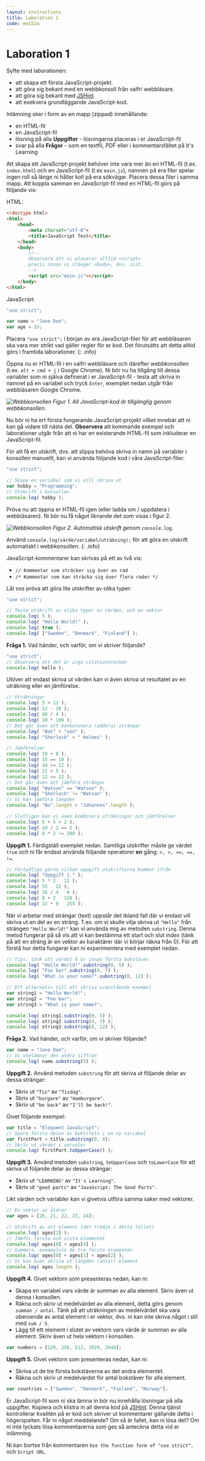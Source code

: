 ```yaml
---
layout: instructions
title: Laboration 1
code: me152a
---
```


# Laboration 1

Syfte med laborationen:

* att skapa ett första JavaScript-projekt.
* att göra sig bekant med en webbkonsoll från valfri webbläsare.
* att göra sig bekant med [JSHint](http://jshint.com/).
* att exekvera grundläggande JavaScript-kod.

Inlämning sker i form av en mapp (zippad) innehållande:

* en HTML-fil
* en JavaScript-fil
* lösning på alla __Uppgifter__ - lösningarna placeras i er JavaScript-fil
* svar på alla __Frågor__ - som en textfil, PDF eller i kommentarsfältet på It's Learning

Att skapa ett JavaScript-projekt behöver inte vara mer än en HTML-fil (t.ex. `index.html`) och en JavaScript-fil (t.ex `main.js`), namnen på era filer spelar ingen roll så länge ni håller koll på era sökvägar. Placera dessa filer i samma mapp. Att koppla samman en JavaScript-fil med en HTML-fil görs på följande vis:

HTML:

``` html
<!doctype html>
<html>
    <head>
        <meta charset="utf-8">
        <title>JavaScript Test</title>
    </head>
    <body>
        <!--
        Observera att vi placerar alltid <script>
        precis innan vi stänger <body>, dvs. sist.
        -->
        <script src="main.js"></script>
    </body>
</html>
```

JavaScript:

``` js
"use strict";

var name = "Jane Doe";
var age = 33;
```

Placera `"use strict";` i början av era JavaScript-filer för att webbläsaren ska vara mer strikt vad gäller regler för er kod. Det förutsätts att detta alltid görs i framtida laborationer.
{: .info}

Öppna nu er HTML-fil i en valfri webbläsare och därefter webbkonsollen (t.ex. `alt + cmd + j` i Google Chrome). Ni bör nu ha tillgång till dessa variabler som ni själva definerat i er JavaScript-fil - testa att skriva in namnet på en variabel och tryck `Enter`, exemplet nedan utgår från webbläsaren Google Chrome.

![Webbkonsollen](images/webconsole_1.png) _Figur 1. All JavaScript-kod är tillgänglig genom webbkonsollen._

Nu bör ni ha ert första fungerande JavaScript-projekt vilket innebär att ni kan gå vidare till nästa del. __Observera__ att kommande exempel och laborationer utgår från att ni har en existerande HTML-fil som inkluderar en JavaScript-fil.

För att få en utskrift, dvs. att slippa behöva skriva in namn på variabler i konsollen manuellt, kan vi använda följande kod i våra JavaScript-filer:

``` js
"use strict";

// Skapa en variabel som vi vill skriva ut
var hobby = "Programming";
// Utskrift i konsollen
console.log( hobby );
```

Pröva nu att öppna er HTML-fil igen (eller ladda om / uppdatera i webbläsaren). Ni bör nu få något liknande det som visas i figur 2.

![Webbkonsollen](images/webconsole_2.png) _Figur 2. Automatisk utskrift genom `console.log`._

Använd `console.log(värde/variabel/uträkning);` för att göra en utskrift automatiskt i webbkonsollen.
{: .info}

JavaScript-kommentarer kan skrivas på ett av två vis:

* `// Kommentar som sträcker sig över en rad`
* `/* Kommentar som kan sträcka sig över flera rader */`

Låt oss pröva att göra lite utskrifter av olika typer:

``` js
"use strict";

// Testa utskrift av olika typer av värden, och en vektor
console.log( 5 );
console.log( "Hello World!" );
console.log( true );
console.log( ["Sweden", "Denmark", "Finland"] );
```

__Fråga 1.__ Vad händer, och varför, om vi skriver följande?

``` js
"use strict";
// Observera att det är inga citationstecken
console.log( hello );
```

Utöver att endast skriva ut värden kan vi även skriva ut resultatet av en uträkning eller en jämförelse.

``` js
// Uträkningar
console.log( 5 + 12 );
console.log( 12 - 20 );
console.log( 80 / 4 );
console.log( 10 * 100 );
// Det går även att konkatenera (addera) strängar
console.log( "Wat" + "son" );
console.log( "Sherlock" + " Holmes" );

// Jämförelser
console.log( 10 > 8 );
console.log( 15 == 10 );
console.log( 34 >= 12 );
console.log( 12 < 5 );
console.log( 12 <= 12 );
// Det går även att jämföra strängar
console.log( "Watson" == "Watson" );
console.log( "Sherlock" != "Watson" );
// Vi kan jämföra längden
console.log( "Bo".length > "Johannes".length );

// Slutligen kan vi även kombinera uträkningar och jämförelser
console.log( 5 + 5 > 2 );
console.log( 10 / 2 == 5 );
console.log( 8 * 2 != 200 );
```

__Uppgift 1.__ Färdigställ exemplet nedan. Samtliga utskrifter måste ge värdet `true` och ni får endast använda följande operatorer __en__ gång: `<, >, <=, ==, !=`.

``` js
// Förtydliga gärna vilken uppgift utskrifterna kommer ifrån
console.log( "Uppgift 1." );
console.log( 5 * 2   12 );
console.log( 55   22 );
console.log( 16 / 4   4 );
console.log( 8 + 2   128 );
console.log( 32 * 8   255 );
```

När vi arbetar med strängar (text) uppstår det ibland fall där vi endast vill skriva ut en del av en sträng. T.ex. om vi skulle vilja skriva ut `"Hello"` från strängen `"Hello World!"` kan vi använda mig av metoden `substring`. Denna metod fungerar på så vis att vi kan bestämma ett start och slut _index_ (tänk på att en sträng är en vektor av karaktärer där vi börjar räkna från 0). För att förstå hur detta fungerar kan ni experimentera med exemplet nedan.

``` js
// Tips: tänk att värdet 0 är innan första bokstaven
console.log( "Hello World!".substring(0, 5) );
console.log( "Foo bar".substring(4, 7) );
console.log( "What is your name?".substring(8, 12) );

// Ett alternativ till att skriva ovanstående exempel
var string1 = "Hello World!";
var string2 = "Foo bar";
var string3 = "What is your name?";

console.log( string1.substring(0, 5) );
console.log( string2.substring(4, 7) );
console.log( string3.substring(8, 12) );
```

__Fråga 2.__ Vad händer, och varför, om vi skriver följande?

``` js
var name = "Jane Doe";
// Vi utelämnar den andra siffran
console.log( name.substring(5) );
```

__Uppgift 2.__ Använd metoden `substring` för att skriva ut följande delar av dessa strängar:

* Skriv ut `"Tis"` av `"Tisdag"`.
* Skriv ut `"burgare"` av `"Hamburgare"`.
* Skriv ut `"be back"` av `"I'll be back!"`.

Givet följande exempel:

``` js
var title = "Eloquent JavaScript";
// Spara första delen av boktiteln i en ny variabel
var firstPart = title.substring(0, 8);
// Skriv ut värdet i versaler
console.log( firstPart.toUpperCase() );
```

__Uppgift 3.__ Använd metoden `substring`, `toUpperCase` och `toLowerCase` för att skriva ut följande delar av dessa strängar:

* Skriv ut `"LEARNING"` av `"It's Learning"`.
* Skriv ut `"good parts"` av `"JavaScript: The Good Parts"`.

Likt värden och variabler kan vi givetvis utföra samma saker med vektorer.

``` js
// En vektor av åldrar
var ages = [20, 21, 22, 23, 24];

// Utskrift av ett element (det tredje i detta fallet)
console.log( ages[2] );
// Jämför första och sista elementet
console.log( ages[0] < ages[4] );
// Summera, exempelvis de tre första elementen
console.log( ages[0] + ages[1] + ages[2] );
// Vi kan även skriva ut längden (antal) element
console.log( ages.length );
```

__Uppgift 4.__ Givet vektorn som presenteras nedan, kan ni:

* Skapa en variabel vars värde är summan av alla element. Skriv även ut denna i konsollen.
* Räkna och skriv ut medelvärdet av alla element, detta görs genom `summan / antal`. Tänk på att uträkningen av medelvärdet ska vara oberoende av antal element i er vektor, dvs. ni kan inte skriva något i stil med `sum / 5`.
* Lägg till ett element i slutet av vektorn vars värde är summan av alla element. Skriv även ut hela vektorn i konsollen.

``` js
var numbers = [128, 256, 512, 1024, 2048];
```

__Uppgift 5.__ Givet vektorn som presenteras nedan, kan ni:

* Skriva ut de tre första bokstäverna av det andra elementet.
* Räkna och skriv ut medelvärdet för antal bokstäver för alla element.

``` js
var countries = ["Sweden", "Denmark", "Finland", "Norway"];
```

Er JavaScript-fil som ni ska lämna in bör nu innehålla lösningar på alla uppgifter. Kopiera och klistra in all denna kod på [JSHint](http://jshint.com). Denna tjänst kontrollerar kvalitén på er kod och skriver ut kommentarer gällande detta i högerspalten. Får ni något meddelande? Om så är fallet, kan ni lösa det? Om ni inte lyckats lösa kommentarerna som ges så anteckna detta vid er inlämning.

Ni kan bortse från kommentaren `Use the function form of "use strict".` och `Script URL`.

